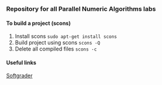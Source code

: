 ### Repository for all Parallel Numeric Algorithms labs

#### To build a project (scons)

1. Install scons
   `sudo apt-get install scons`
2. Build project using scons
   `scons -Q`
3. Delete all compiled files
   `scons -c`

#### Useful links

[Softgrader](http://softgrader.itmm.unn.ru/ "Site to check lab correctness")
